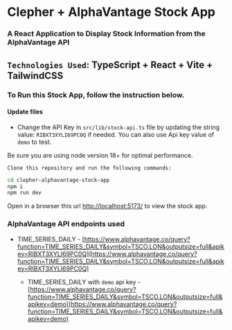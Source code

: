 # Clepher + AlphaVantage Stock App

### A React Application to Display Stock Information from the AlphaVantage API

## `Technologies Used`: TypeScript + React + Vite + TailwindCSS

### To Run this Stock App, follow the instruction below.

#### Update files

- Change the API Key in `src/lib/stock-api.ts` file by updating the string value: `RIBXT3XYLI69PC0Q` if needed. You can also use Api key value of `demo` to test.

Be sure you are using node version 18+ for optimal performance.

`Clone this repository and run the following commands:`
```bash
cd clepher-alphavantage-stock-app
npm i
npm run dev
```

Open in a browser this url [http://localhost:5173/](http://localhost:5173/) to view the stock app.

### AlphaVantage API endpoints used

- TIME_SERIES_DAILY - [https://www.alphavantage.co/query?function=TIME_SERIES_DAILY&symbol=TSCO.LON&outputsize=full&apikey=RIBXT3XYLI69PC0Q](https://www.alphavantage.co/query?function=TIME_SERIES_DAILY&symbol=TSCO.LON&outputsize=full&apikey=RIBXT3XYLI69PC0Q)

  - TIME_SERIES_DAILY with `demo` api key - [https://www.alphavantage.co/query?function=TIME_SERIES_DAILY&symbol=TSCO.LON&outputsize=full&apikey=demo](https://www.alphavantage.co/query?function=TIME_SERIES_DAILY&symbol=TSCO.LON&outputsize=full&apikey=demo)